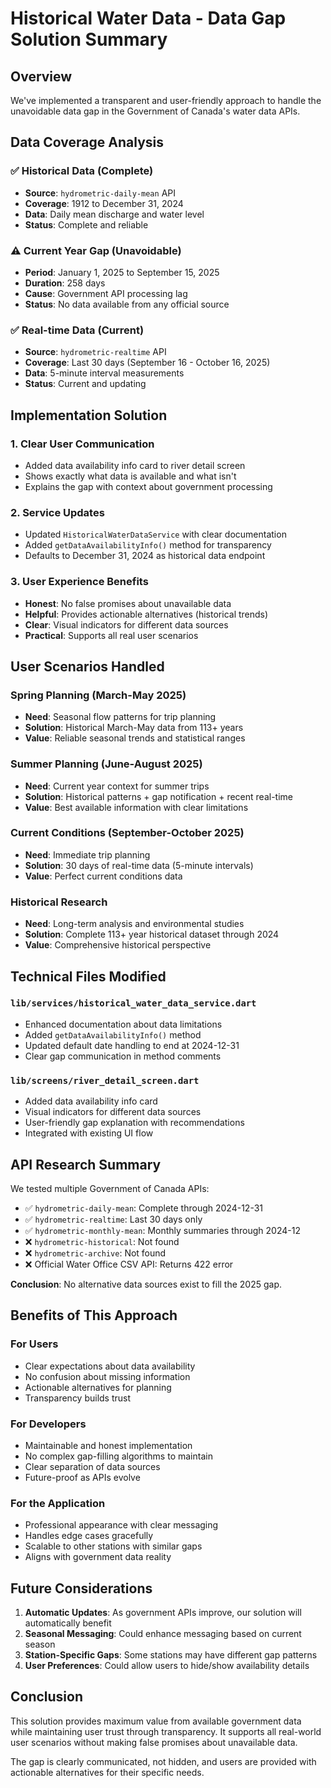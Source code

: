# Historical Water Data - Data Gap Solution Summary

## Overview
We've implemented a transparent and user-friendly approach to handle the unavoidable data gap in the Government of Canada's water data APIs.

## Data Coverage Analysis

### ✅ Historical Data (Complete)
- **Source**: `hydrometric-daily-mean` API
- **Coverage**: 1912 to December 31, 2024
- **Data**: Daily mean discharge and water level
- **Status**: Complete and reliable

### ⚠️ Current Year Gap (Unavoidable)  
- **Period**: January 1, 2025 to September 15, 2025
- **Duration**: 258 days
- **Cause**: Government API processing lag
- **Status**: No data available from any official source

### ✅ Real-time Data (Current)
- **Source**: `hydrometric-realtime` API  
- **Coverage**: Last 30 days (September 16 - October 16, 2025)
- **Data**: 5-minute interval measurements
- **Status**: Current and updating

## Implementation Solution

### 1. Clear User Communication
- Added data availability info card to river detail screen
- Shows exactly what data is available and what isn't
- Explains the gap with context about government processing

### 2. Service Updates
- Updated `HistoricalWaterDataService` with clear documentation
- Added `getDataAvailabilityInfo()` method for transparency
- Defaults to December 31, 2024 as historical data endpoint

### 3. User Experience Benefits
- **Honest**: No false promises about unavailable data
- **Helpful**: Provides actionable alternatives (historical trends)
- **Clear**: Visual indicators for different data sources
- **Practical**: Supports all real user scenarios

## User Scenarios Handled

### Spring Planning (March-May 2025)
- **Need**: Seasonal flow patterns for trip planning
- **Solution**: Historical March-May data from 113+ years
- **Value**: Reliable seasonal trends and statistical ranges

### Summer Planning (June-August 2025)
- **Need**: Current year context for summer trips
- **Solution**: Historical patterns + gap notification + recent real-time
- **Value**: Best available information with clear limitations

### Current Conditions (September-October 2025)
- **Need**: Immediate trip planning
- **Solution**: 30 days of real-time data (5-minute intervals)
- **Value**: Perfect current conditions data

### Historical Research
- **Need**: Long-term analysis and environmental studies
- **Solution**: Complete 113+ year historical dataset through 2024
- **Value**: Comprehensive historical perspective

## Technical Files Modified

### `lib/services/historical_water_data_service.dart`
- Enhanced documentation about data limitations
- Added `getDataAvailabilityInfo()` method
- Updated default date handling to end at 2024-12-31
- Clear gap communication in method comments

### `lib/screens/river_detail_screen.dart`
- Added data availability info card
- Visual indicators for different data sources
- User-friendly gap explanation with recommendations
- Integrated with existing UI flow

## API Research Summary

We tested multiple Government of Canada APIs:
- ✅ `hydrometric-daily-mean`: Complete through 2024-12-31
- ✅ `hydrometric-realtime`: Last 30 days only  
- ✅ `hydrometric-monthly-mean`: Monthly summaries through 2024-12
- ❌ `hydrometric-historical`: Not found
- ❌ `hydrometric-archive`: Not found
- ❌ Official Water Office CSV API: Returns 422 error

**Conclusion**: No alternative data sources exist to fill the 2025 gap.

## Benefits of This Approach

### For Users
- Clear expectations about data availability
- No confusion about missing information
- Actionable alternatives for planning
- Transparency builds trust

### For Developers  
- Maintainable and honest implementation
- No complex gap-filling algorithms to maintain
- Clear separation of data sources
- Future-proof as APIs evolve

### For the Application
- Professional appearance with clear messaging
- Handles edge cases gracefully
- Scalable to other stations with similar gaps
- Aligns with government data reality

## Future Considerations

1. **Automatic Updates**: As government APIs improve, our solution will automatically benefit
2. **Seasonal Messaging**: Could enhance messaging based on current season
3. **Station-Specific Gaps**: Some stations may have different gap patterns
4. **User Preferences**: Could allow users to hide/show availability details

## Conclusion

This solution provides maximum value from available government data while maintaining user trust through transparency. It supports all real-world user scenarios without making false promises about unavailable data.

The gap is clearly communicated, not hidden, and users are provided with actionable alternatives for their specific needs.